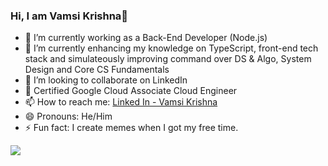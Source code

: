 ### Hi, I am Vamsi Krishna👋



- 🔭 I’m currently working as a Back-End Developer (Node.js)
- 🌱 I’m currently enhancing my knowledge on TypeScript, front-end tech stack and simulateously improving command over DS & Algo, System Design and Core CS Fundamentals
- 👯 I’m looking to collaborate on LinkedIn
- 💬 Certified Google Cloud Associate Cloud Engineer
- 📫 How to reach me: [Linked In - Vamsi Krishna](https://www.linkedin.com/in/vamsi-krishna-25621a172/)
- 😄 Pronouns: He/Him
- ⚡ Fun fact: I create memes when I got my free time.



<img src="https://github-readme-stats.vercel.app/api?username=vamsi337&&show_icons=true&title_color=ffffff&icon_color=bb2acf&text_color=daf7dc&bg_color=191919">
